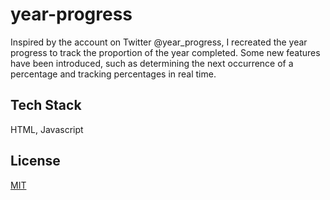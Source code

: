 # year-progress

Inspired by the account on Twitter @year_progress, I recreated the year progress to track the proportion of the year completed. Some new features have been introduced, such as determining the next occurrence of a percentage and tracking percentages in real time.

## Tech Stack

HTML, Javascript

## License

[MIT](https://choosealicense.com/licenses/mit/)
